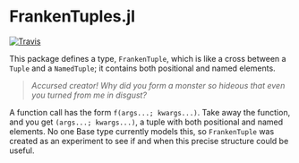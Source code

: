 # FrankenTuples.jl

[![Travis](https://travis-ci.org/ararslan/FrankenTuples.jl.svg?branch=master)](https://travis-ci.org/ararslan/FrankenTuples.jl)

This package defines a type, `FrankenTuple`, which is like a cross between a `Tuple` and a
`NamedTuple`; it contains both positional and named elements.

> _Accursed creator! Why did you form a monster so hideous that even you turned from me in disgust?_

A function call has the form `f(args...; kwargs...)`.
Take away the function, and you get `(args...; kwargs...)`, a tuple with both positional
and named elements.
No one Base type currently models this, so `FrankenTuple` was created as an experiment to
see if and when this precise structure could be useful.

